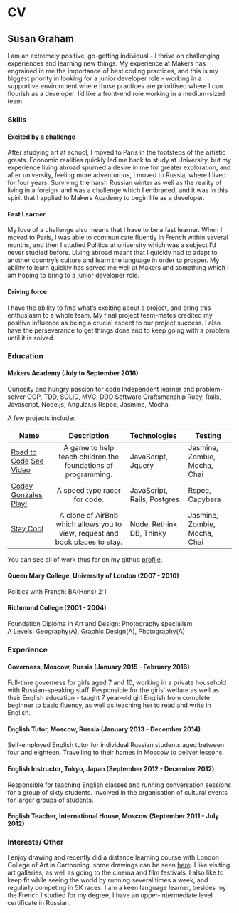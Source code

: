 # CV
## Susan Graham
I am an extremely positive, go-getting individual - I thrive on challenging experiences and learning new things. My experience at Makers has engrained in me the importance of best coding practices, and this is my biggest priority in looking for a junior developer role - working in a supportive environment where those practices are prioritised where I can flourish as a developer. I’d like a front-end role working in a medium-sized team.


### Skills

#### Excited by a challenge
After studying art at school, I moved to Paris in the footsteps of the artistic greats. Economic realities quickly led me back to study at University, but my experience living abroad spurned a desire in me for greater exploration, and after university, feeling more adventurous, I moved to Russia, where I lived for four years. Surviving the harsh Russian winter as well as the reality of living in a foreign land was a challenge which I embraced, and it was in this spirit that I applied to Makers Academy to begin life as a developer.

#### Fast Learner
My love of a challenge also means that I have to be a fast learner. When I moved to Paris, I was able to communicate fluently in French within several months, and then I studied Politics at university which was a subject I’d never studied before. Living abroad meant that I quickly had to adapt to another country’s culture and learn the language in order to prosper. My ability to learn quickly has served me well at Makers and something which I am hoping to bring to a junior developer role.

#### Driving force
I have the ability to find what’s exciting about a project, and bring this enthusiasm to a whole team. My final project team-mates credited my positive influence as being a crucial aspect to our project success. I also have the perseverance to get things done and to keep going with a problem until it is solved.

### Education

#### Makers Academy (July to September 2016)
Curiosity and hungry passion for code
Independent learner and problem-solver
OOP, TDD, SOLID, MVC, DDD
Software Craftsmanship
Ruby, Rails, Javascript, Node.js, Angular.js
Rspec, Jasmine, Mocha

A few projects include:

| Name                       | Description                                                                   | Technologies                     |  Testing                           |
| -------------------------- |:-----------------------------------------------------------------------------:|:-------------------|-------------------|
| [Road to Code](https://github.com/road-to-code/road-to-code) [See Video](http://slides.com/roadtocode/deck/fullscreen#/)      | A game to help teach children the  foundations of programming.                | JavaScript,  Jquery             | Jasmine, Zombie, Mocha, Chai       |
| [Codey Gonzales](https://github.com/sus111/codey-gonzalez)   [Play!](https://codey-gonzalez.herokuapp.com/games)     | A speed type racer for code.                                         | JavaScript, Rails, Postgres           | Rspec, Capybara                    |
| [Stay Cool](https://github.com/quad-piece/makers-bnb)            | A clone of AirBnb which allows you to view, request and book places to stay.  | Node, Rethink DB, Thinky         | Jasmine, Zombie, Mocha, Chai       |   

You can see all of work thus far on my github <a href="https://github.com/sus111">profile</a>.

#### Queen Mary College, University of London (2007 - 2010)
Politics with French: BA(Hons) 2:1

#### Richmond College (2001 - 2004)
Foundation Diploma in Art and Design: Photography specialism<br>
A Levels: Geography(A), Graphic Design(A), Photography(A)

### Experience

#### Governess, Moscow, Russia (January 2015 - February 2016)
Full-time governess for girls aged 7 and 10, working in a private household with Russian-speaking staff. Responsible for the girls' welfare as well as their English education - taught 7 year-old girl English from complete beginner to basic fluency, as well as teaching her to read and write in English.
#### English Tutor, Moscow, Russia (January 2013 - December 2014)
Self-employed English tutor for individual Russian students aged between four and eighteen. Travelling to their homes in Moscow to deliver lessons.
#### English Instructor, Tokyo, Japan (September 2012 - December 2012)
Responsible for teaching English classes and running conversation sessions for a group of sixty students. Involved in the organisation of cultural events for larger groups of students.
#### English Teacher, International House, Moscow (September 2011 - July 2012)

### Interests/ Other
I enjoy drawing and recently did a distance learning course with London College of Art in Cartooning, some drawings can be seen <a href="http://rainbowtrotsky.tumblr.com"/>here</a>. I like visiting art galleries, as well as going to the cinema and film festivals. I also like to keep fit while seeing the world by running several times a week, and regularly competing in 5K races. I am a keen language learner, besides my the French I studied for my degree, I have an upper-intermediate level certificate in Russian.
